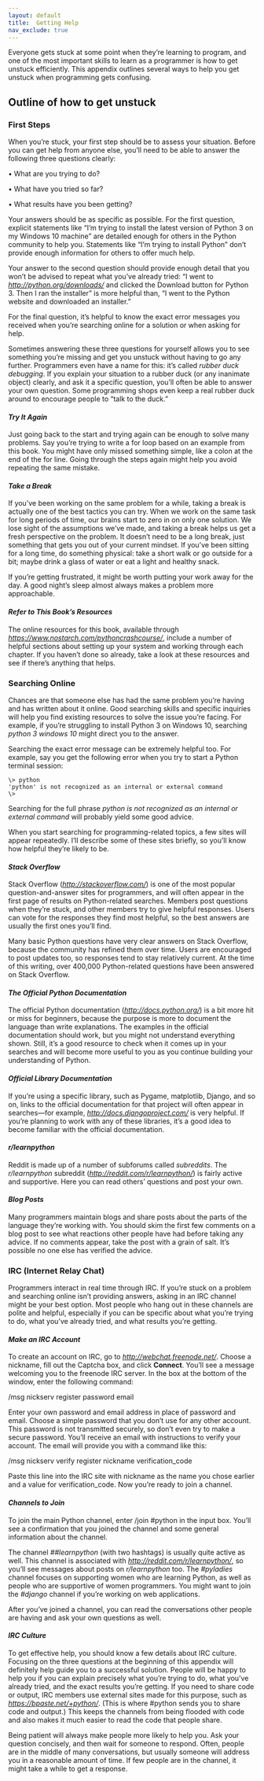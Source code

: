 ```yaml
---
layout: default
title:  Getting Help
nav_exclude: true
---
```


Everyone gets stuck at some point when they’re learning to program, and
one of the most important skills to learn as a programmer is how to get
unstuck efficiently. This appendix outlines several ways to help you get
unstuck when programming gets confusing.

## Outline of how to get unstuck

### **First Steps**

When you’re stuck, your first step should be to assess your situation.
Before you can get help from anyone else, you’ll need to be able to
answer the following three questions clearly:

• What are you trying to do?

• What have you tried so far?

• What results have you been getting?

Your answers should be as specific as possible. For the first question,
explicit statements like “I’m trying to install the latest version of
Python 3 on my Windows 10 machine” are detailed enough for others in the
Python community to help you. Statements like “I’m trying to install
Python” don’t provide enough information for others to offer much help.

Your answer to the second question should provide enough detail that you
won’t be advised to repeat what you’ve already tried: “I went to
*<http://python.org/downloads/>* and clicked the Download button for
Python 3. Then I ran the installer” is more helpful than, “I went to the
Python website and downloaded an installer.”

For the final question, it’s helpful to know the exact error messages
you received when you’re searching online for a solution or when asking
for help.

Sometimes answering these three questions for yourself allows you to see
something you’re missing and get you unstuck without having to go any
further. Programmers even have a name for this: it’s called *rubber duck
debugging*. If you explain your situation to a rubber duck (or any
inanimate object) clearly, and ask it a specific question, you’ll often
be able to answer your own question. Some programming shops even keep a
real rubber duck around to encourage people to “talk to the duck.”

#### ***Try It Again***

Just going back to the start and trying again can be enough to solve
many problems. Say you’re trying to write a for loop based on an example
from this book. You might have only missed something simple, like a
colon at the end of the for line. Going through the steps again might
help you avoid repeating the same mistake.

#### ***Take a Break***

If you’ve been working on the same problem for a while, taking a break
is actually one of the best tactics you can try. When we work on the
same task for long periods of time, our brains start to zero in on only
one solution. We lose sight of the assumptions we’ve made, and taking a
break helps us get a fresh perspective on the problem. It doesn’t need
to be a long break, just something that gets you out of your current
mindset. If you’ve been sitting for a long time, do something physical:
take a short walk or go outside for a bit; maybe drink a glass of water
or eat a light and healthy snack.

If you’re getting frustrated, it might be worth putting your work away
for the day. A good night’s sleep almost always makes a problem more
approachable.

#### ***Refer to This Book’s Resources***

The online resources for this book, available through
*<https://www.nostarch.com/pythoncrashcourse/>*, include a number of
helpful sections about setting up your system and working through each
chapter. If you haven’t done so already, take a look at these resources
and see if there’s anything that helps.

### **Searching Online**

Chances are that someone else has had the same problem you’re having and
has written about it online. Good searching skills and specific
inquiries will help you find existing resources to solve the issue
you’re facing. For example, if you’re struggling to install Python 3 on
Windows 10, searching *python 3 windows 10* might direct you to the
answer.

Searching the exact error message can be extremely helpful too. For
example, say you get the following error when you try to start a Python
terminal session:

    \> python  
    'python' is not recognized as an internal or external command  
    \>

Searching for the full phrase *python is not recognized as an internal
or external command* will probably yield some good advice.

When you start searching for programming-related topics, a few sites
will appear repeatedly. I’ll describe some of these sites briefly, so
you’ll know how helpful they’re likely to be.

#### ***Stack Overflow***

Stack Overflow (*<http://stackoverflow.com/>*) is one of the most
popular question-and-answer sites for programmers, and will often appear
in the first page of results on Python-related searches. Members post
questions when they’re stuck, and other members try to give helpful
responses. Users can vote for the responses they find most helpful, so
the best answers are usually the first ones you’ll find.

Many basic Python questions have very clear answers on Stack Overflow,
because the community has refined them over time. Users are encouraged
to post updates too, so responses tend to stay relatively current. At
the time of this writing, over 400,000 Python-related questions have
been answered on Stack Overflow.

#### ***The Official Python Documentation***

The official Python documentation (*<http://docs.python.org/>*) is a bit
more hit or miss for beginners, because the purpose is more to document
the language than write explanations. The examples in the official
documentation should work, but you might not understand everything
shown. Still, it’s a good resource to check when it comes up in your
searches and will become more useful to you as you continue building
your understanding of Python.

#### ***Official Library Documentation***

If you’re using a specific library, such as Pygame, matplotlib, Django,
and so on, links to the official documentation for that project will
often appear in searches—for example, *<http://docs.djangoproject.com/>*
is very helpful. If you’re planning to work with any of these libraries,
it’s a good idea to become familiar with the official documentation.

#### ***r/learnpython***

Reddit is made up of a number of subforums called *subreddits*. The
*r/learnpython* subreddit (*<http://reddit.com/r/learnpython/>*) is
fairly active and supportive. Here you can read others’ questions and
post your own.

#### ***Blog Posts***

Many programmers maintain blogs and share posts about the parts of the
language they’re working with. You should skim the first few comments on
a blog post to see what reactions other people have had before taking
any advice. If no comments appear, take the post with a grain of salt.
It’s possible no one else has verified the advice.

### **IRC (Internet Relay Chat)**

Programmers interact in real time through IRC. If you’re stuck on a
problem and searching online isn’t providing answers, asking in an IRC
channel might be your best option. Most people who hang out in these
channels are polite and helpful, especially if you can be specific about
what you’re trying to do, what you’ve already tried, and what results
you’re getting.

#### ***Make an IRC Account***

To create an account on IRC, go to *<http://webchat.freenode.net/>*.
Choose a nickname, fill out the Captcha box, and click **Connect**.
You’ll see a message welcoming you to the freenode IRC server. In the
box at the bottom of the window, enter the following command:

/msg nickserv register password email

Enter your own password and email address in place of password and
email. Choose a simple password that you don’t use for any other
account. This password is not transmitted securely, so don’t even try to
make a secure password. You’ll receive an email with instructions to
verify your account. The email will provide you with a command like
this:

/msg nickserv verify register nickname verification_code

Paste this line into the IRC site with nickname as the name you chose
earlier and a value for verification_code. Now you’re ready to join a
channel.

#### ***Channels to Join***

To join the main Python channel, enter /join #python in the input box.
You’ll see a confirmation that you joined the channel and some general
information about the channel.

The channel *##learnpython* (with two hashtags) is usually quite active
as well. This channel is associated with
*<http://reddit.com/r/learnpython/>*, so you’ll see messages about posts
on *r/learnpython* too. The *#pyladies* channel focuses on supporting
women who are learning Python, as well as people who are supportive of
women programmers. You might want to join the *#django* channel if
you’re working on web applications.

After you’ve joined a channel, you can read the conversations other
people are having and ask your own questions as well.

#### ***IRC Culture***

To get effective help, you should know a few details about IRC culture.
Focusing on the three questions at the beginning of this appendix will
definitely help guide you to a successful solution. People will be happy
to help you if you can explain precisely what you’re trying to do, what
you’ve already tried, and the exact results you’re getting. If you need
to share code or output, IRC members use external sites made for this
purpose, such as *<https://bpaste.net/+python/>*. (This is where #python
sends you to share code and output.) This keeps the channels from being
flooded with code and also makes it much easier to read the code that
people share.

Being patient will always make people more likely to help you. Ask your
question concisely, and then wait for someone to respond. Often, people
are in the middle of many conversations, but usually someone will
address you in a reasonable amount of time. If few people are in the
channel, it might take a while to get a response.
